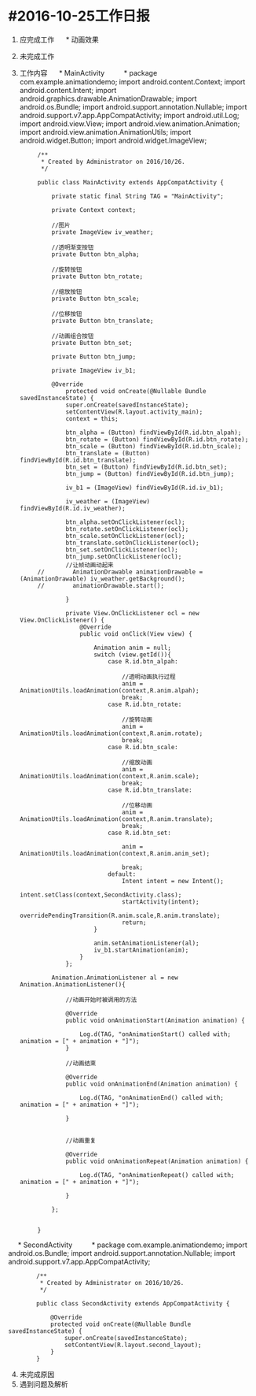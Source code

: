 #2016-10-25工作日报
====================

1. 应完成工作
      * 动画效果
2. 未完成工作
3. 工作内容
      * MainActivity
          * package com.example.animationdemo;
            import android.content.Context;
            import android.content.Intent;
            import android.graphics.drawable.AnimationDrawable;
            import android.os.Bundle;
            import android.support.annotation.Nullable;
            import android.support.v7.app.AppCompatActivity;
            import android.util.Log;
            import android.view.View;
            import android.view.animation.Animation;
            import android.view.animation.AnimationUtils;
            import android.widget.Button;
            import android.widget.ImageView;
            
            /**
             * Created by Administrator on 2016/10/26.
             */
            
            public class MainActivity extends AppCompatActivity {
            
                private static final String TAG = "MainActivity";
            
                private Context context;
            
                //图片
                private ImageView iv_weather;
            
                //透明渐变按钮
                private Button btn_alpha;
            
                //旋转按钮
                private Button btn_rotate;
            
                //缩放按钮
                private Button btn_scale;
            
                //位移按钮
                private Button btn_translate;
            
                //动画组合按钮
                private Button btn_set;
            
                private Button btn_jump;
            
                private ImageView iv_b1;
            
                @Override
                    protected void onCreate(@Nullable Bundle savedInstanceState) {
                    super.onCreate(savedInstanceState);
                    setContentView(R.layout.activity_main);
                    context = this;
            
                    btn_alpha = (Button) findViewById(R.id.btn_alpah);
                    btn_rotate = (Button) findViewById(R.id.btn_rotate);
                    btn_scale = (Button) findViewById(R.id.btn_scale);
                    btn_translate = (Button) findViewById(R.id.btn_translate);
                    btn_set = (Button) findViewById(R.id.btn_set);
                    btn_jump = (Button) findViewById(R.id.btn_jump);
            
                    iv_b1 = (ImageView) findViewById(R.id.iv_b1);
            
                    iv_weather = (ImageView) findViewById(R.id.iv_weather);
            
                    btn_alpha.setOnClickListener(ocl);
                    btn_rotate.setOnClickListener(ocl);
                    btn_scale.setOnClickListener(ocl);
                    btn_translate.setOnClickListener(ocl);
                    btn_set.setOnClickListener(ocl);
                    btn_jump.setOnClickListener(ocl);
                    //让帧动画动起来
            //        AnimationDrawable animationDrawable = (AnimationDrawable) iv_weather.getBackground();
            //        animationDrawable.start();
            
                    }
            
                    private View.OnClickListener ocl = new View.OnClickListener() {
                        @Override
                        public void onClick(View view) {
            
                            Animation anim = null;
                            switch (view.getId()){
                                case R.id.btn_alpah:
            
                                    //透明动画执行过程
                                    anim = AnimationUtils.loadAnimation(context,R.anim.alpah);
                                    break;
                                case R.id.btn_rotate:
            
                                    //旋转动画
                                    anim = AnimationUtils.loadAnimation(context,R.anim.rotate);
                                    break;
                                case R.id.btn_scale:
            
                                    //缩放动画
                                    anim = AnimationUtils.loadAnimation(context,R.anim.scale);
                                    break;
                                case R.id.btn_translate:
            
                                    //位移动画
                                    anim = AnimationUtils.loadAnimation(context,R.anim.translate);
                                    break;
                                case R.id.btn_set:
            
                                    anim = AnimationUtils.loadAnimation(context,R.anim.anim_set);
            
                                    break;
                                default:
                                    Intent intent = new Intent();
                                    intent.setClass(context,SecondActivity.class);
                                    startActivity(intent);
                                    overridePendingTransition(R.anim.scale,R.anim.translate);
                                    return;
                            }
            
                            anim.setAnimationListener(al);
                            iv_b1.startAnimation(anim);
                        }
                    };
            
                Animation.AnimationListener al = new Animation.AnimationListener(){
            
                    //动画开始时被调用的方法
            
                    @Override
                    public void onAnimationStart(Animation animation) {
            
                        Log.d(TAG, "onAnimationStart() called with; animation = [" + animation + "]");
                    }
            
                    //动画结束
            
                    @Override
                    public void onAnimationEnd(Animation animation) {
            
                        Log.d(TAG, "onAnimationEnd() called with; animation = [" + animation + "]");
            
                    }
            
            
                    //动画重复
            
                    @Override
                    public void onAnimationRepeat(Animation animation) {
            
                        Log.d(TAG, "onAnimationRepeat() called with; animation = [" + animation + "]");
            
                    }
            
                };
            
            
            }
            
      * SecondActivity
          * package com.example.animationdemo;
            import android.os.Bundle;
            import android.support.annotation.Nullable;
            import android.support.v7.app.AppCompatActivity;
            
            /**
             * Created by Administrator on 2016/10/26.
             */
            
            public class SecondActivity extends AppCompatActivity {
            
                @Override
                protected void onCreate(@Nullable Bundle savedInstanceState) {
                    super.onCreate(savedInstanceState);
                    setContentView(R.layout.second_layout);
                }
            }
            
4. 未完成原因
5. 遇到问题及解析

